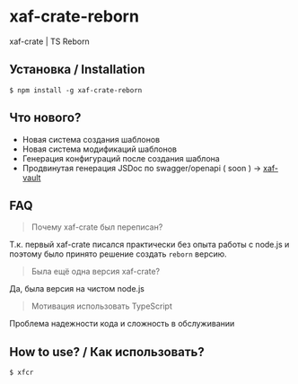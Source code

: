 # xaf-crate-reborn

xaf-crate | TS Reborn

## Установка / Installation

```console
$ npm install -g xaf-crate-reborn
```

## Что нового?

- Новая система создания шаблонов
- Новая система модификаций шаблонов
- Генерация конфигураций после создания шаблона
- Продвинутая генерация JSDoc по swagger/openapi ( soon ) -> [xaf-vault](https://github.com/xafxafxaf/xaf-vault)

## FAQ

> Почему xaf-crate был переписан?

Т.к. первый xaf-crate писался практически без опыта работы с node.js и поэтому было принято решение создать `reborn` версию.

> Была ещё одна версия xaf-crate?

Да, была версия на чистом node.js

> Мотивация использовать TypeScript

Проблема надежности кода и сложность в обслуживании

## How to use? / Как использовать?

```console
$ xfcr
```
